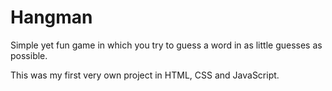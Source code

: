 # Hangman

Simple yet fun game in which you try to guess a word in as little guesses as possible.

This was my first very own project in HTML, CSS and JavaScript.

